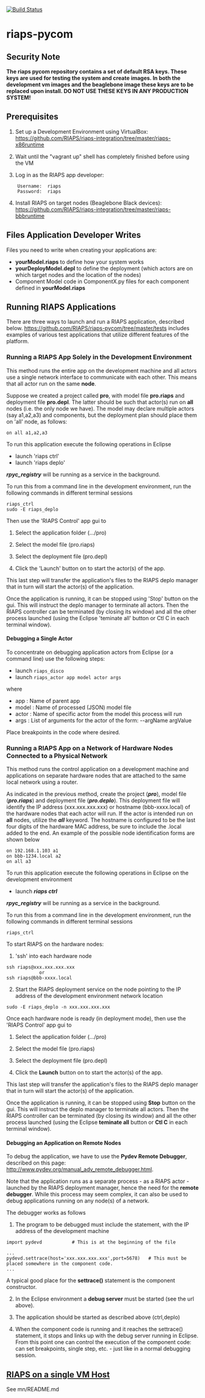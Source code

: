 [![Build Status](https://travis-ci.com/RIAPS/riaps-pycom.svg?token=pyUEeBLkG7FqiYPhyfxp&branch=master)](https://travis-ci.com/RIAPS/riaps-pycom)

# riaps-pycom

## Security Note

**The riaps pycom repository contains a set of default RSA keys. These keys are used for testing the system and create images. In both the development vm images and the beaglebone image these keys are to be replaced upon install.
DO NOT USE THESE KEYS IN ANY PRODUCTION SYSTEM!** 

## Prerequisites

1) Set up a Development Environment using VirtualBox:  https://github.com/RIAPS/riaps-integration/tree/master/riaps-x86runtime

2) Wait until the "vagrant up" shell has completely finished before using the VM

3) Log in as the RIAPS app developer:  

```
	Username:  riaps
	Password:  riaps
```

4) Install RIAPS on target nodes (Beaglebone Black devices):  https://github.com/RIAPS/riaps-integration/tree/master/riaps-bbbruntime

## Files Application Developer Writes

Files you need to write when creating your applications are:

- **yourModel.riaps** to define how your system works
- **yourDeployModel.depl** to define the deployment (which actors are on which target nodes and the location of the nodes)
- Component Model code in ComponentX.py files for each component defined in **yourModel.riaps**

## Running RIAPS Applications

There are three ways to launch and run a RIAPS application, described below.
https://github.com/RIAPS/riaps-pycom/tree/master/tests includes examples of various test applications that utilize
different features of the platform.

### Running a RIAPS App Solely in the Development Environment

This method runs the entire app on the development machine and all actors use a single network interface to communicate with each other. This means that all actor run on the same **node**.

Suppose we created a project called **pro**, with model file **pro.riaps** and deployment file **pro.depl**. The latter should be such that actor(s) run on **all** nodes (i.e. the only node we have). The model may declare multiple actors (say a1,a2,a3) and components, but the deployment plan should place them on 'all' node, as follows:

```
on all a1,a2,a3
```

To run this application execute the following operations in Eclipse
- launch 'riaps ctrl'
- launch 'riaps deplo'

***rpyc_registry*** will be running as a service in the background.

To run this from a command line in the development environment, run the following commands in different terminal sessions

```
riaps_ctrl
sudo -E riaps_deplo
```

Then use the 'RIAPS Control' app gui to

1) Select the application folder (.../pro)

2) Select the model file (pro.riaps)

3) Select the deployment file (pro.depl)

4) Click the 'Launch' button on to start the actor(s) of the app.

This last step will transfer the application's files to the RIAPS deplo manager that in turn will start the actor(s) of the application.

Once the application is running, it can be stopped using 'Stop' button on the
gui. This will instruct the deplo manager to terminate all actors. Then the RIAPS controller can be terminated (by closing its window) and all the other process launched (using the Eclipse 'teminate all' button or Ctl C in each terminal window).  

#### Debugging a Single Actor
To concentrate on debugging application actors from Eclipse (or a command line) use the following steps:
- launch ```riaps_disco```
- launch ```riaps_actor app model actor args```

where  
- app    : Name of parent app
- model  : Name of processed (JSON) model file
- actor  : Name of specific actor from the model this process will run
- args   : List of arguments for the actor of the form: --argName argValue

Place breakpoints in the code where desired.

### Running a RIAPS App on a Network of Hardware Nodes Connected to a Physical Network

This method runs the control application on a development machine and applications on separate hardware nodes that are attached to the same local network using a router.

As indicated in the previous method, create the project (***pro***), model file (***pro.riaps***) and deployment file (***pro.deplo***).  This deployment file will identify the IP address (xxx.xxx.xxx.xxx) or hostname (bbb-xxxx.local) of the hardware nodes that each actor will run.  If the actor is intended run on **all** nodes, utilize the ***all*** keyword.  The hostname is configured to be the last four digits of the hardware MAC address, be sure to include the .local added to the end.  An example of the possible node identification forms are shown below
```
on 192.168.1.103 a1
on bbb-1234.local a2
on all a3
```

To run this application execute the following operations in Eclipse on the development environment
- launch ***riaps ctrl***

***rpyc_registry*** will be running as a service in the background.

To run this from a command line in the development environment, run the following commands in different terminal sessions

```
riaps_ctrl
```

To start RIAPS on the hardware nodes:
1) 'ssh' into each hardware node

```
ssh riaps@xxx.xxx.xxx.xxx
			or
ssh riaps@bbb-xxxx.local
```

2) Start the RIAPS deployment service on the node pointing to the IP address of the development environment network location

```
sudo -E riaps_deplo -n xxx.xxx.xxx.xxx
```

Once each hardware node is ready (in deployment mode), then use the 'RIAPS Control' app gui to

1) Select the application folder (.../pro)

2) Select the model file (pro.riaps)

3) Select the deployment file (pro.depl)

4) Click the **Launch** button on to start the actor(s) of the app.

This last step will transfer the application's files to the RIAPS deplo manager that in turn will start the actor(s) of the application.

Once the application is running, it can be stopped using **Stop** button on the
gui. This will instruct the deplo manager to terminate all actors. Then the RIAPS controller can be terminated (by closing its window) and all the other process launched (using the Eclipse **teminate all** button or **Ctl C** in each terminal window).  


#### Debugging an Application on Remote Nodes

To debug the application, we have to use the **Pydev Remote Debugger**, described on this page: http://www.pydev.org/manual_adv_remote_debugger.html.

Note that the application runs as a separate process - as a RIAPS actor - launched by the RIAPS deployment manager, hence the need for the **remote debugger**. While this process may seem complex, it can also be used to debug applications running on any node(s) of a network.   

The debugger works as follows

1) The program to be debugged must include the statement, with the IP address of the development machine
```
import pydevd			# This is at the beginning of the file

...
pydevd.settrace(host='xxx.xxx.xxx.xxx',port=5678)	# This must be placed somewhere in the component code.
...
```      

A typical good place for the **settrace()** statement is the component constructor.  

2) In the Eclipse environment a **debug server** must be started (see the url above).

3) The application should be started as described above (ctrl,deplo)

4) When the component code is running and it reaches the settrace() statement, it stops and links up with the debug server running in Eclipse. From this point one can control the execution of the component code: can set breakpoints, single step, etc. - just like in a normal debugging session.

## [RIAPS on a single VM Host](mininet.md)

See mn/README.md


